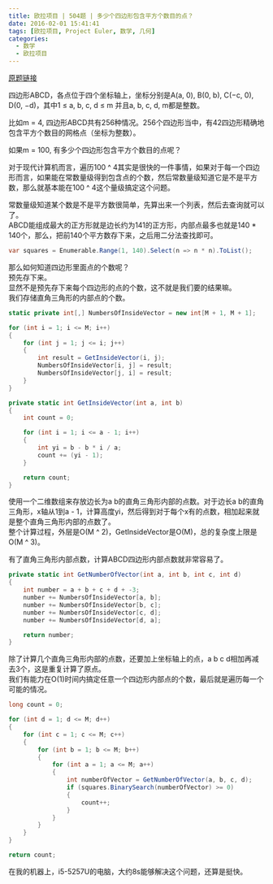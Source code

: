 ```yaml
---
title: 欧拉项目 | 504题 | 多少个四边形包含平方个数目的点？
date: 2016-02-01 15:41:41
tags: [欧拉项目, Project Euler, 数学, 几何]
categories:
  - 数学
  - 欧拉项目
---
```

[原题链接](https://projecteuler.net/problem=504 "Problem 504 - Project Euler")

四边形ABCD，各点位于四个坐标轴上，坐标分别是A(a, 0), B(0, b), C(−c, 0), D(0, −d)，其中1 ≤ a, b, c, d ≤ m 并且a, b, c, d, m都是整数。

比如m = 4, 四边形ABCD共有256种情况。256个四边形当中，有42四边形精确地包含平方个数目的网格点（坐标为整数）。

如果m = 100, 有多少个四边形包含平方个数目的点呢？

对于现代计算机而言，遍历100 ^ 4其实是很快的一件事情，如果对于每一个四边形而言，如果能在常数量级得到包含点的个数，然后常数量级知道它是不是平方数，那么就基本能在100 ^ 4这个量级搞定这个问题。

常数量级知道某个数是不是平方数很简单，先算出来一个列表，然后去查询就可以了。  
ABCD能组成最大的正方形就是边长约为141的正方形，内部点最多也就是140 \* 140个，那么，把前140个平方数存下来，之后用二分法查找即可。
``` csharp
var squares = Enumerable.Range(1, 140).Select(n => n * n).ToList();
```

那么如何知道四边形里面点的个数呢？  
预先存下来。  
显然不是预先存下来每个四边形的点的个数，这不就是我们要的结果嘛。  
我们存储直角三角形的内部点的个数。
``` csharp
static private int[,] NumbersOfInsideVector = new int[M + 1, M + 1];

for (int i = 1; i <= M; i++)
{
	for (int j = 1; j <= i; j++)
	{
		int result = GetInsideVector(i, j);
		NumbersOfInsideVector[i, j] = result;
		NumbersOfInsideVector[j, i] = result;
	}
}

private static int GetInsideVector(int a, int b)
{
	int count = 0;

	for (int i = 1; i <= a - 1; i++)
	{
		int yi = b - b * i / a;
		count += (yi - 1);
	}

	return count;
}
```
使用一个二维数组来存放边长为a b的直角三角形内部的点数。对于边长a b的直角三角形，x轴从1到a - 1，计算高度yi，然后得到对于每个x有的点数，相加起来就是整个直角三角形内部的点数了。  
整个计算过程，外层是O(M ^ 2)，GetInsideVector是O(M)，总的复杂度上限是O(M ^ 3)。

有了直角三角形内部点数，计算ABCD四边形内部点数就非常容易了。
``` csharp
private static int GetNumberOfVector(int a, int b, int c, int d)
{
	int number = a + b + c + d + -3;
	number += NumbersOfInsideVector[a, b];
	number += NumbersOfInsideVector[b, c];
	number += NumbersOfInsideVector[c, d];
	number += NumbersOfInsideVector[d, a];

	return number;
}
```
除了计算几个直角三角形内部的点数，还要加上坐标轴上的点，a b c d相加再减去3个，这是重复计算了原点。  
我们有能力在O(1)时间内搞定任意一个四边形内部点的个数，最后就是遍历每一个可能的情况。
``` csharp
long count = 0;

for (int d = 1; d <= M; d++)
{
	for (int c = 1; c <= M; c++)
	{
		for (int b = 1; b <= M; b++)
		{
			for (int a = 1; a <= M; a++)
			{
				int numberOfVector = GetNumberOfVector(a, b, c, d);
				if (squares.BinarySearch(numberOfVector) >= 0)
				{
					count++;
				}
			}
		}
	}
}

return count;
```

在我的机器上，i5-5257U的电脑，大约8s能够解决这个问题，还算是挺快。